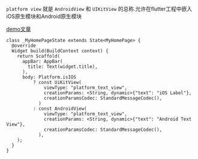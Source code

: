 `platform view` 就是 `AndroidView` 和 `UIKitView` 的总称.允许在flutter工程中嵌入iOS原生模块和Android原生模块


   [ demo文章 ]( https://zhoushaoting.com/2023/02/08/%E7%A7%BB%E5%8A%A8%E7%AB%AF%E5%AD%A6%E4%B9%A0/Flutter~PlatformView%E7%9A%84%E7%AE%80%E5%8D%95%E4%BD%BF%E7%94%A8/ )    <br/>


```
class _MyHomePageState extends State<MyHomePage> {
  @override
  Widget build(BuildContext context) {
    return Scaffold(
      appBar: AppBar(
        title: Text(widget.title),
      ),
      body: Platform.isIOS
          ? const UiKitView(
              viewType: "platform_text_view",
              creationParams: <String, dynamic>{"text": "iOS Label"},
              creationParamsCodec: StandardMessageCodec(),
            )
          : const AndroidView(
              viewType: "platform_text_view",
              creationParams: <String, dynamic>{"text": "Android Text View"},
              creationParamsCodec: StandardMessageCodec(),
            ),
    );
  }
}
```
